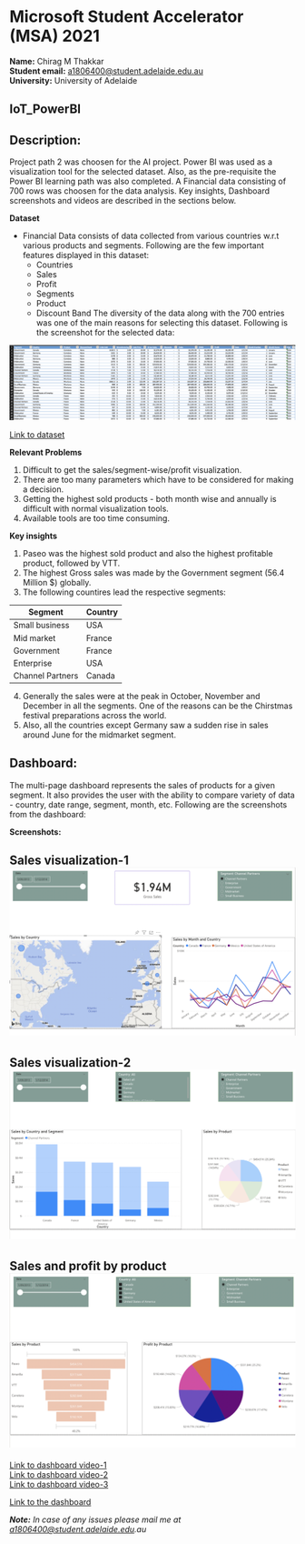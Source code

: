 # Microsoft Student Accelerator (MSA) 2021

**Name:** Chirag M Thakkar  
**Student email:** a1806400@student.adelaide.edu.au  
**University:** University of Adelaide 

## IoT_PowerBI

## Description:
Project path 2 was choosen for the AI project. Power BI was used as a visualization tool for the selected dataset. Also, as the pre-requisite the Power BI learning path was also completed. A Financial data consisting of 700 rows was choosen for the data analysis. Key insights, Dashboard screenshots and videos are described in the sections below.

**Dataset**

* Financial Data consists of data collected from various countries w.r.t various products and segments. Following are the few important features displayed in this dataset:
    * Countries
    * Sales
    * Profit
    * Segments
    * Product
    * Discount Band
The diversity of the data along with the 700 entries was one of the main reasons for selecting this dataset. Following is the screenshot for the selected data:

![alt text](https://github.com/chiragmthakkar/IoT_PowerBI/blob/main/Screenshots/database.png)

[Link to dataset](https://github.com/parulnith/Data-Visualisation-libraries/blob/master/Data%20Visualisation%20with%20Power%20BI/Financial%20Sample.xlsx)

**Relevant Problems**

1. Difficult to get the sales/segment-wise/profit visualization.
2. There are too many parameters which have to be considered for making a decision. 
3. Getting the highest sold products - both month wise and annually is difficult with normal visualization tools.
4. Available tools are too time consuming.

**Key insights**

1. Paseo was the highest sold product and also the highest profitable product, followed by VTT.
2. The highest Gross sales was made by the Government segment (56.4 Million $) globally.
3. The following countires lead the respective segments:

| Segment |Country|  
| --- | --- |
| Small business | USA |  
| Mid market  | France |  
| Government | France |  
|Enterprise | USA |
|Channel Partners | Canada|

4. Generally the sales were at the peak in October, November and December in all the segments. One of the reasons can be the Chirstmas festival preparations across the world.
5. Also, all the countries except Germany saw a sudden rise in sales around June for the midmarket segment.


## Dashboard:

The multi-page dashboard represents the sales of products for a given segment. It also provides the user with the ability to compare variety of data - country, date range, segment, month, etc. Following are the screenshots from the dashboard:

**Screenshots:**

**Sales visualization-1**
![alt text](https://github.com/chiragmthakkar/IoT_PowerBI/blob/main/Screenshots/5.png)
---

**Sales visualization-2**
![alt text](https://github.com/chiragmthakkar/IoT_PowerBI/blob/main/Screenshots/3.png)
---

**Sales and profit by product**
![alt text](https://github.com/chiragmthakkar/IoT_PowerBI/blob/main/Screenshots/4.png)
---


[Link to dashboard video-1](https://github.com/chiragmthakkar/IoT_PowerBI/blob/main/1.mov)  
[Link to dashboard video-2](https://github.com/chiragmthakkar/IoT_PowerBI/blob/main/2.mov)  
[Link to dashboard video-3](https://github.com/chiragmthakkar/IoT_PowerBI/blob/main/3.mov)  


[Link to the dashboard](https://app.powerbi.com/groups/me/reports/d0f03933-dfb0-4a21-b4b5-8b453cfca911?ctid=b3cddf40-9654-4a26-86a1-779c51f69c48&pbi_source=linkShare)


_**Note:** In case of any issues please mail me at a1806400@student.adelaide.edu.au_




